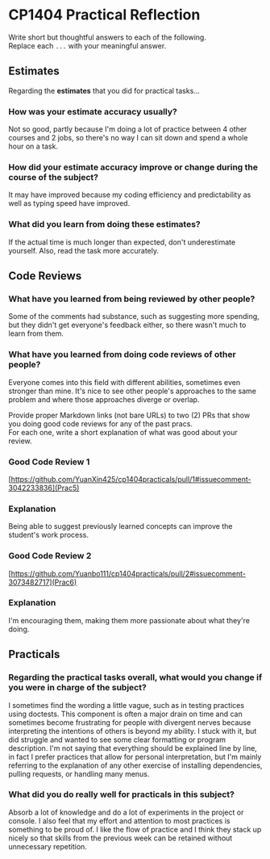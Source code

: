 # CP1404 Practical Reflection

Write short but thoughtful answers to each of the following.  
Replace each `...` with your meaningful answer.

## Estimates

Regarding the **estimates** that you did for practical tasks...

### How was your estimate accuracy usually?

Not so good, partly because I'm doing a lot of practice between 4 other courses and 2 jobs, so there's no way I can sit down and spend a whole hour on a task.

### How did your estimate accuracy improve or change during the course of the subject?

It may have improved because my coding efficiency and predictability as well as typing speed have improved.

### What did you learn from doing these estimates?

If the actual time is much longer than expected, don't underestimate yourself. Also, read the task more accurately.

## Code Reviews

### What have you learned from being reviewed by other people?

Some of the comments had substance, such as suggesting more spending, but they didn't get everyone's feedback either, so there wasn't much to learn from them.

### What have you learned from doing code reviews of other people?

Everyone comes into this field with different abilities, sometimes even stronger than mine. It's nice to see other people's approaches to the same problem and where those approaches diverge or overlap.

Provide proper Markdown links (not bare URLs) to two (2) PRs that show you doing good code reviews for any of the past
pracs.  
For each one, write a short explanation of what was good about your review.

### Good Code Review 1

[https://github.com/YuanXin425/cp1404practicals/pull/1#issuecomment-3042233836](Prac5)

### Explanation

Being able to suggest previously learned concepts can improve the student's work process.

### Good Code Review 2

[https://github.com/Yuanbo111/cp1404practicals/pull/2#issuecomment-3073482717](Prac6)

### Explanation

I'm encouraging them, making them more passionate about what they're doing.

## Practicals

### Regarding the **practical tasks** overall, what would you change if you were in charge of the subject?

I sometimes find the wording a little vague, such as in testing practices using doctests. This component is often a major drain on time and can sometimes become frustrating for people with divergent nerves because interpreting the intentions of others is beyond my ability. I stuck with it, but did struggle and wanted to see some clear formatting or program description. I'm not saying that everything should be explained line by line, in fact I prefer practices that allow for personal interpretation, but I'm mainly referring to the explanation of any other exercise of installing dependencies, pulling requests, or handling many menus.

### What did you do really well for practicals in this subject?

Absorb a lot of knowledge and do a lot of experiments in the project or console. I also feel that my effort and attention to most practices is something to be proud of. I like the flow of practice and I think they stack up nicely so that skills from the previous week can be retained without unnecessary repetition.